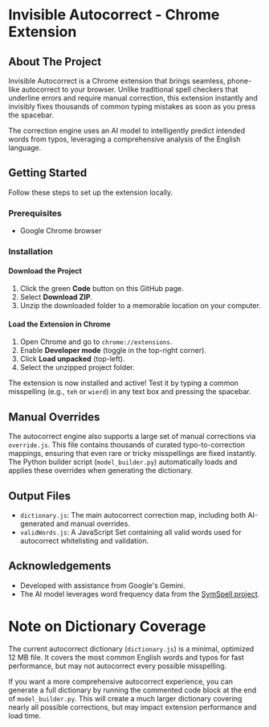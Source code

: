 # Invisible Autocorrect - Chrome Extension

## About The Project

Invisible Autocorrect is a Chrome extension that brings seamless, phone-like autocorrect to your browser. Unlike traditional spell checkers that underline errors and require manual correction, this extension instantly and invisibly fixes thousands of common typing mistakes as soon as you press the spacebar.

The correction engine uses an AI model to intelligently predict intended words from typos, leveraging a comprehensive analysis of the English language.

## Getting Started

Follow these steps to set up the extension locally.

### Prerequisites

- Google Chrome browser

### Installation

#### Download the Project

1. Click the green **Code** button on this GitHub page.
2. Select **Download ZIP**.
3. Unzip the downloaded folder to a memorable location on your computer.

#### Load the Extension in Chrome

1. Open Chrome and go to `chrome://extensions`.
2. Enable **Developer mode** (toggle in the top-right corner).
3. Click **Load unpacked** (top-left).
4. Select the unzipped project folder.

The extension is now installed and active! Test it by typing a common misspelling (e.g., `teh` or `wierd`) in any text box and pressing the spacebar.

## Manual Overrides

The autocorrect engine also supports a large set of manual corrections via `override.js`. This file contains thousands of curated typo-to-correction mappings, ensuring that even rare or tricky misspellings are fixed instantly. The Python builder script (`model_builder.py`) automatically loads and applies these overrides when generating the dictionary.

## Output Files

- `dictionary.js`: The main autocorrect correction map, including both AI-generated and manual overrides.
- `validWords.js`: A JavaScript Set containing all valid words used for autocorrect whitelisting and validation.

## Acknowledgements

- Developed with assistance from Google's Gemini.
- The AI model leverages word frequency data from the [SymSpell project](https://github.com/wolfgarbe/SymSpell).

# Note on Dictionary Coverage

The current autocorrect dictionary (`dictionary.js`) is a minimal, optimized 12 MB file. It covers the most common English words and typos for fast performance, but may not autocorrect every possible misspelling.

If you want a more comprehensive autocorrect experience, you can generate a full dictionary by running the commented code block at the end of `model_builder.py`. This will create a much larger dictionary covering nearly all possible corrections, but may impact extension performance and load time.
